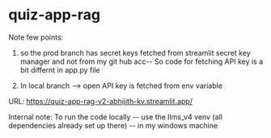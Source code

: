 # quiz-app-rag

Note few points:
1. so the prod branch  has secret keys fetched from streamlit secret key manager and not from my git hub acc-- So code for fetching API key is a bit differnt in app.py file

2. In local branch --> open API key is fetched from env variable

URL: https://quiz-app-rag-v2-abhijith-kv.streamlit.app/ 


Internal note:
To run the code locally -- use the llms_v4 venv (all dependencies already set up there) -- in my windows machine
